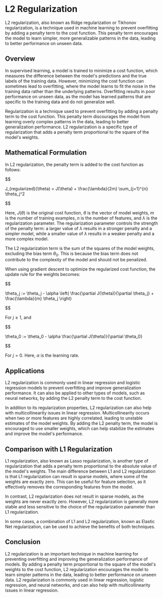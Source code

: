 # L2 Regularization

L2 regularization, also known as Ridge regularization or Tikhonov regularization, is a technique used in machine learning to prevent overfitting by adding a penalty term to the cost function. This penalty term encourages the model to learn simpler, more generalizable patterns in the data, leading to better performance on unseen data.

## Overview

In supervised learning, a model is trained to minimize a cost function, which measures the difference between the model's predictions and the true labels of the training data. However, minimizing the cost function can sometimes lead to overfitting, where the model learns to fit the noise in the training data rather than the underlying patterns. Overfitting results in poor performance on unseen data, as the model has learned patterns that are specific to the training data and do not generalize well.

Regularization is a technique used to prevent overfitting by adding a penalty term to the cost function. This penalty term discourages the model from learning overly complex patterns in the data, leading to better generalization performance. L2 regularization is a specific type of regularization that adds a penalty term proportional to the square of the model's weights.

## Mathematical Formulation

In L2 regularization, the penalty term is added to the cost function as follows:


$$

J_{regularized}(\theta) = J(\theta) + \frac{\lambda}{2m} \sum_{j=1}^{n} \theta_j^2

$$


Here, $J(\theta)$ is the original cost function, $\theta$ is the vector of model weights, $m$ is the number of training examples, $n$ is the number of features, and $\lambda$ is the regularization parameter. The regularization parameter controls the strength of the penalty term: a larger value of $\lambda$ results in a stronger penalty and a simpler model, while a smaller value of $\lambda$ results in a weaker penalty and a more complex model.

The L2 regularization term is the sum of the squares of the model weights, excluding the bias term $\theta_0$. This is because the bias term does not contribute to the complexity of the model and should not be penalized.

When using gradient descent to optimize the regularized cost function, the update rule for the weights becomes:


$$

\theta_j := \theta_j - \alpha \left( \frac{\partial J(\theta)}{\partial \theta_j} + \frac{\lambda}{m} \theta_j \right)

$$


For $j \geq 1$, and


$$

\theta_0 := \theta_0 - \alpha \frac{\partial J(\theta)}{\partial \theta_0}

$$


For $j = 0$. Here, $\alpha$ is the learning rate.

## Applications

L2 regularization is commonly used in linear regression and logistic regression models to prevent overfitting and improve generalization performance. It can also be applied to other types of models, such as neural networks, by adding the L2 penalty term to the cost function.

In addition to its regularization properties, L2 regularization can also help with multicollinearity issues in linear regression. Multicollinearity occurs when two or more features are highly correlated, leading to unstable estimates of the model weights. By adding the L2 penalty term, the model is encouraged to use smaller weights, which can help stabilize the estimates and improve the model's performance.

## Comparison with L1 Regularization

L1 regularization, also known as Lasso regularization, is another type of regularization that adds a penalty term proportional to the absolute value of the model's weights. The main difference between L1 and L2 regularization is that L1 regularization can result in sparse models, where some of the weights are exactly zero. This can be useful for feature selection, as it effectively removes the corresponding features from the model.

In contrast, L2 regularization does not result in sparse models, as the weights are never exactly zero. However, L2 regularization is generally more stable and less sensitive to the choice of the regularization parameter than L1 regularization.

In some cases, a combination of L1 and L2 regularization, known as Elastic Net regularization, can be used to achieve the benefits of both techniques.

## Conclusion

L2 regularization is an important technique in machine learning for preventing overfitting and improving the generalization performance of models. By adding a penalty term proportional to the square of the model's weights to the cost function, L2 regularization encourages the model to learn simpler patterns in the data, leading to better performance on unseen data. L2 regularization is commonly used in linear regression, logistic regression, and neural networks, and can also help with multicollinearity issues in linear regression.
